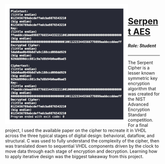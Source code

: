 <img style="float: left;" src="/static/projects/serpent.png" alt="serpent" width="400"/>

# [Serpent AES](https://github.com/aaruel/Serpent-Implementation)

##### Role: Student

---

The Serpent Cipher is a lesser known symmetric key encryption algorithm that was created for the NIST Advanced Encryption Standard competition. For a final project, I used the available paper on the cipher to recreate it in VHDL across the three typical stages of digital design: behavioral, dataflow, and structural. C was used to fully understand the complexity of the cipher, then was translated down to sequential VHDL components driven by the clock to move data through each stage of encryption and decryption. Learning how to apply iterative design was the biggest takeaway from this project.
